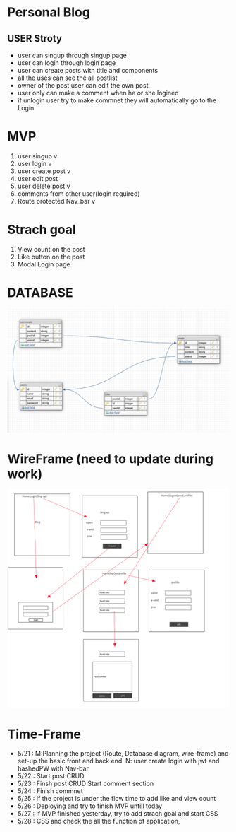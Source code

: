 # Personal Blog

## USER Stroty



* user can singup through singup page
* user can login through login page
* user can create posts with title and components
* all the uses can see the all postlist
* owner of the post user can edit the own post 
* user only can make a comment when he or she logined
* if unlogin user try to make commnet they will automatically go to the  Login



# MVP
1. user singup v
2. user login v
3. user create post v
4. user edit post
5. user delete post v
6. comments from other user(login required)
7. Route protected Nav_bar v

# Strach goal


1. View count on the post
2. Like button on the post
3. Modal Login page


# DATABASE 
![DataBase](./img/Screen%20Shot%202021-05-21%20at%2011.29.09%20AM.png)
# WireFrame (need to update during work)
![wirefram](img/Screen%20Shot%202021-05-21%20at%201.15.25%20PM.png)
# Time-Frame

* 5/21 : M:Planning the project (Route, Database diagram, wire-frame) and set-up the basic front and back end.
N: user create login with jwt and hashedPW with Nav-bar
* 5/22 : Start post CRUD
* 5/23 : Finsh post CRUD Start comment section
* 5/24 : Finish commnet 
* 5/25 : If the project is under the flow time to add like and view count
* 5/26 : Deploying and try to finish MVP untill today
* 5/27 : If MVP finished yesterday, try to add strach goal and start CSS
* 5/28 : CSS and check the all the function of application,



  
